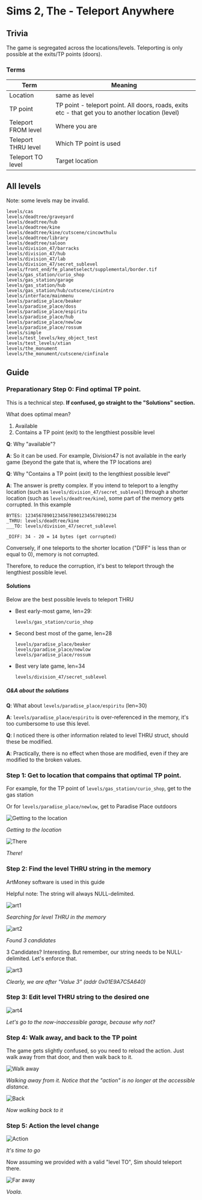 # Sims 2, The - Teleport Anywhere

## Trivia

The game is segregated across the locations/levels. Teleporting is only possible at the exits/TP points (doors).

### Terms

Term | Meaning
---- | ----
Location | same as level
TP point | TP point - teleport point. All doors, roads, exits etc - that get you to another location (level)
Teleport FROM level | Where you are
Teleport THRU level | Which TP point is used
Teleport   TO level | Target location

## All levels

Note: some levels may be invalid.

```
levels/cas
levels/deadtree/graveyard
levels/deadtree/hub
levels/deadtree/kine
levels/deadtree/kine/cutscene/cincowthulu
levels/deadtree/library
levels/deadtree/saloon
levels/division_47/barracks
levels/division_47/hub
levels/division_47/lab
levels/division_47/secret_sublevel
levels/front_end/fe_planetselect/supplemental/border.tif
levels/gas_station/curio_shop
levels/gas_station/garage
levels/gas_station/hub
levels/gas_station/hub/cutscene/cinintro
levels/interface/mainmenu
levels/paradise_place/beaker
levels/paradise_place/doss
levels/paradise_place/espiritu
levels/paradise_place/hub
levels/paradise_place/newlow
levels/paradise_place/rossum
levels/simple
levels/test_levels/key_object_test
levels/test_levels/xtian
levels/the_monument
levels/the_monument/cutscene/cinfinale
```

## Guide

### Preparationary Step 0: Find optimal TP point.

This is a technical step. **If confused, go straight to the "Solutions" section.**

What does optimal mean?

1) Available
2) Contains a TP point (exit) to the lengthiest possible level

**Q**: Why "available"?

**A**: So it can be used. For example, Division47 is not available in the early game (beyond the gate that is, where the TP locations are)

**Q**: Why "Contains a TP point (exit) to the lengthiest possible level"

**A**: The answer is pretty complex. If you intend to teleport to a lengthy location (such as `levels/division_47/secret_sublevel`) through a shorter location (such as `levels/deadtree/kine`), some part of the memory gets corrupted. In this example

```
BYTES: 1234567890123456789012345678901234
_THRU: levels/deadtree/kine
___TO: levels/division_47/secret_sublevel

_DIFF: 34 - 20 = 14 bytes (get corrupted)
```
Conversely, if one teleports to the shorter location ("DIFF" is less than or equal to 0), memory is not corrupted.

Therefore, to reduce the corruption, it's best to teleport through the lengthiest possible level.

#### Solutions

Below are the best possible levels to teleport THRU

* Best early-most game, len=29:
	```
	levels/gas_station/curio_shop
	```
* Second best most of the game, len=28
	```
	levels/paradise_place/beaker
	levels/paradise_place/newlow
	levels/paradise_place/rossum
	```
* Best very late game, len=34
	```
	levels/division_47/secret_sublevel
	```

##### Q&A about the solutions

**Q**: What about `levels/paradise_place/espiritu` (len=30)

**A**: `levels/paradise_place/espiritu` is over-referenced in the memory, it's too cumbersome to use this level.

**Q**: I noticed there is other information related to level THRU struct, should these be modified.

**A**: Practically, there is no effect when those are modified, even if they are modified to the broken values.

### Step 1: Get to location that compains that optimal TP point.

For example, for the TP point of `levels/gas_station/curio_shop`, get to the gas station

Or for `levels/paradise_place/newlow`, get to Paradise Place outdoors

![Getting to the location](./img/Sims2The/ULUS10031_00000.jpg)

*Getting to the location*

![There](./img/Sims2The/ULUS10031_00004.jpg)

*There!*

### Step 2: Find the level THRU string in the memory

ArtMoney software is used in this guide

Helpful note: The string will always NULL-delimited.

![art1](./img/Sims2The/art1.PNG)

*Searching for level THRU in the memory*

![art2](./img/Sims2The/art2.PNG)

*Found 3 candidates*

3 Candidates? Interesting. But remember, our string needs to be NULL-delimited. Let's enforce that.

![art3](./img/Sims2The/art3.PNG)

*Clearly, we are after "Value 3" (addr 0x01E9A7C5A640)*

### Step 3: Edit level THRU string to the desired one

![art4](./img/Sims2The/art4.PNG)

*Let's go to the now-inaccessible garage, because why not?*

### Step 4: Walk away, and back to the TP point

The game gets slightly confused, so you need to reload the action. Just walk away from that door, and then walk back to it.

![Walk away](./img/Sims2The/ULUS10031_00005.jpg)

*Walking away from it. Notice that the "action" is no longer at the accessible distance.*

![Back](./img/Sims2The/ULUS10031_00004.jpg)

*Now walking back to it*

### Step 5: Action the level change

![Action](./img/Sims2The/ULUS10031_00007.jpg)

*It's time to go*

Now assuming we provided with a valid "level TO", Sim should teleport there.

![Far away](./img/Sims2The/ULUS10031_00006.jpg)

*Voala.*
